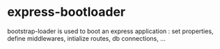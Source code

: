 express-bootloader
==================

bootstrap-loader is used to boot an express application : set properties, define middlewares, intialize routes, db connections, ...
